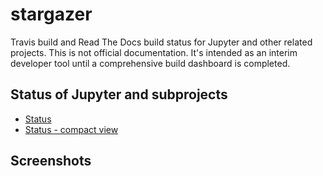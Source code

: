 # stargazer

Travis build and Read The Docs build status for Jupyter and other related projects. This is not official documentation. It's intended as an interim developer tool until a comprehensive build dashboard is completed.

## Status of Jupyter and subprojects
* [Status](https://github.com/willingc/stargazer/blob/master/STATUS.md)
* [Status - compact view](https://github.com/willingc/stargazer/blob/master/STATUS_slim.md)

## Screenshots

